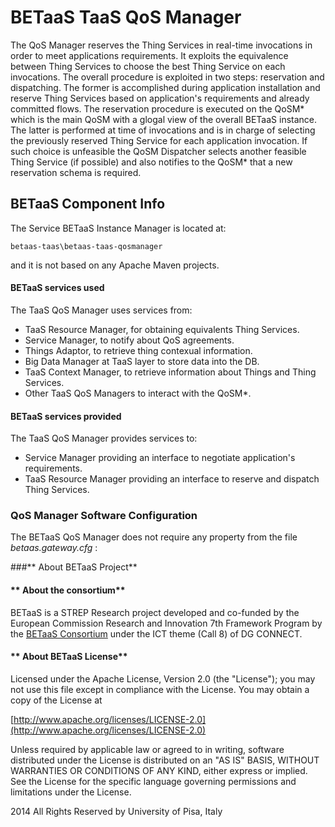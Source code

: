 **BETaaS TaaS QoS Manager**
===================


The QoS Manager reserves the Thing Services in real-time invocations in order to meet applications requirements. It exploits the equivalence between Thing Services to choose the best Thing Service on each invocations. The overall procedure is exploited in two steps: reservation and dispatching. The former is accomplished during application installation and reserve Thing Services based on application's requirements and already committed flows. The reservation procedure is executed on the QoSM\* which is the main QoSM with a glogal view of the overall BETaaS instance.
The latter is performed at time of invocations and is in charge of selecting the previously reserved Thing Service for each application invocation. If such choice is unfeasible the QoSM Dispatcher selects another feasible Thing Service (if possible) and also notifies to the QoSM\* that a new reservation schema is required.

## BETaaS Component Info

The Service BETaaS Instance Manager is located at: 

	betaas-taas\betaas-taas-qosmanager
	
and it is not based on any Apache Maven projects.

#### BETaaS services used

The TaaS QoS Manager uses services from:

- TaaS Resource Manager, for obtaining equivalents Thing Services.
- Service Manager, to notify about QoS agreements.
- Things Adaptor, to retrieve thing contexual information.
- Big Data Manager at TaaS layer to store data into the DB.
- TaaS Context Manager, to retrieve information about Things and Thing Services.
- Other TaaS QoS Managers to interact with the QoSM*.

#### BETaaS services provided

The TaaS QoS Manager provides services to:

- Service Manager providing an interface to negotiate application's requirements.
- TaaS Resource Manager providing an interface to reserve and dispatch Thing Services.

### QoS Manager Software Configuration

The BETaaS QoS Manager does not require any property from the file *betaas.gateway.cfg* :

###** About BETaaS Project**

#### ** About the consortium**

BETaaS is a STREP Research project developed and co-funded by the European Commission Research and Innovation 7th Framework Program by the [BETaaS Consortium](http://www.betaas.eu/consortium.html#.VEeGuhZvAgk) under the ICT theme (Call 8) of DG CONNECT.

#### ** About BETaaS License**

Licensed under the Apache License, Version 2.0 (the "License"); you may not use this file except in compliance with the License. You may obtain a copy of the License at

[http://www.apache.org/licenses/LICENSE-2.0](http://www.apache.org/licenses/LICENSE-2.0)

Unless required by applicable law or agreed to in writing, software  distributed under the License is distributed on an "AS IS" BASIS,  WITHOUT WARRANTIES OR CONDITIONS OF ANY KIND, either express or implied.  See the License for the specific language governing permissions and  limitations under the License.


2014 All Rights Reserved by University of Pisa, Italy
